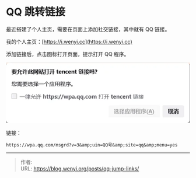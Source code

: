 # QQ 跳转链接

最近搭建了个人主页，需要在页面上添加社交链接，其中就有 QQ 链接。

我的个人主页：[https://i.wenyi.cc](https://i.wenyi.cc)

添加链接后，点击图标打开页面，提示打开 QQ 程序。

![打开 QQ 程序](1.webp)

链接：

    https://wpa.qq.com/msgrd?v=3&amp;uin=QQ号&amp;site=qq&amp;menu=yes


---

> 作者:   
> URL: https://blog.wenyi.org/posts/qq-jump-links/  

